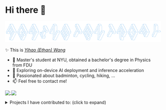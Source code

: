 # Hi there 👋

<img src="assets/ascii.png">

✨ This is [_Yihao (Ethan) Wang_](https://againstentropy.github.io)

- 🌱 Master's student at NYU, obtained a bachelor's degree in Physics from FDU
- 🔭 Exploring on-device AI deployment and inference acceleration
- 🏸 Passionated about badminton, cycling, hiking, ...
- 📫 Feel free to contact me!

<p>
  <a href="https://github.com/AgainstEntropy">
    <img height=200 align="center" src="https://github-readme-stats.vercel.app/api/top-langs?username=AgainstEntropy&card_width=350&layout=compact&custom_title=Ethan%27s%20Languages&langs_count=8&hide=html,scss,jupyter%20notebook,ruby&size_weight=0.5&count_weight=0.5" />
  </a>
  <a href="https://github.com/anuraghazra/github-readme-stats">
    <img height=200 align="center" src="https://github-readme-stats.vercel.app/api?username=AgainstEntropy&card_width=350&custom_title=Ethan%27s%20GitHub%20Stats&hide_rank=true&show_icons=true&show=prs_merged&hide=issues&text_bold=false&text_color=7f8c8d" />
  </a>
</p>

<details>
<summary>Projects I have contributed to: (click to expand)</summary>
<br/>
<!-- make use of description_lines_count -->
<p>
  <a href="https://github.com/NexaAI/nexa-sdk">
    <img width=360 align="center" src="https://github-readme-stats.vercel.app/api/pin/?username=NexaAI&repo=nexa-sdk&show_owner=true" />
  </a>
  <a href="https://github.com/ChatGPTNextWeb/ChatGPT-Next-Web">
    <img width=360 align="center" src="https://github-readme-stats.vercel.app/api/pin/?username=ChatGPTNextWeb&repo=ChatGPT-Next-Web&show_owner=true" />
  </a>
</p>

<p>
  <a href="https://github.com/google/comprehensive-rust">
    <img width=360 align="center" src="https://github-readme-stats.vercel.app/api/pin/?username=google&repo=comprehensive-rust&show_owner=true" />
  </a>
  <a href="https://github.com/huggingface/speech-to-speech">
    <img width=360 align="center" src="https://github-readme-stats.vercel.app/api/pin/?username=huggingface&repo=speech-to-speech&show_owner=true" />
  </a>
</p>

<p>
  <a href="https://github.com/pytorch/executorch">
    <img width=360 align="center" src="https://github-readme-stats.vercel.app/api/pin/?username=pytorch&repo=executorch&show_owner=true" />
  </a>
  <a href="https://github.com/AgainstEntropy/kanji">
    <img width=360 align="center" src="https://github-readme-stats.vercel.app/api/pin/?username=AgainstEntropy&repo=kanji&show_owner=true" />
  </a>
</p>

<p>
  <a href="https://github.com/unslothai/unsloth">
    <img width=360 align="center" src="https://github-readme-stats.vercel.app/api/pin/?username=unslothai&repo=unsloth&show_owner=true" />
  </a>
  <a href="https://github.com/cumulo-autumn/StreamDiffusion">
    <img width=360 align="center" src="https://github-readme-stats.vercel.app/api/pin/?username=cumulo-autumn&repo=StreamDiffusion&show_owner=true" />
  </a>
</p>

<p>
  <a href="https://github.com/transitive-bullshit/nextjs-notion-starter-kit">
    <img width=360 align="center" src="https://github-readme-stats.vercel.app/api/pin/?username=transitive-bullshit&repo=nextjs-notion-starter-kit&show_owner=true" />
  </a>
  <a href="https://github.com/AgainstEntropy/NLOS-Track">
    <img width=360 align="center" src="https://github-readme-stats.vercel.app/api/pin/?username=AgainstEntropy&repo=NLOS-Track&show_owner=true" />
  </a>
</p>

<p>
  <a href="https://github.com/AgainstEntropy/PRTS">
    <img width=360 align="center" src="https://github-readme-stats.vercel.app/api/pin/?username=AgainstEntropy&repo=PRTS&show_owner=true" />
  </a>
</p>

</details>

